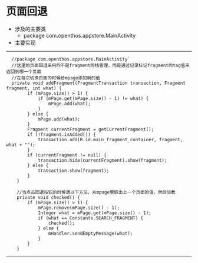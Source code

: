 
# 页面回退
  - 涉及的主要类
    - package com.openthos.appstore.MainActivity
  - 主要实现
  ***
      //package com.openthos.appstore.MainActivity`
      //这里的页面回退采用的不是fragment的栈管理，而是通过记录标记fragment的tag值来返回到哪一个页面
      //在每次切换页面的时候给mpage添加新的值
      private void addFragment(FragmentTransaction transaction, Fragment fragment, int what) {
            if (mPage.size() > 1) {
                if (mPage.get(mPage.size() - 1) != what) {
                    mPage.add(what);
                }
            } else {
                mPage.add(what);
            }
            Fragment currentFragment = getCurrentFragment();
            if (!fragment.isAdded()) {
                transaction.add(R.id.main_fragment_container, fragment, what + "");
            }
            if (currentFragment != null) {
                transaction.hide(currentFragment).show(fragment);
            } else {
                transaction.show(fragment);
            }
        }
        
        //当点击回退按钮的时候调以下方法，从mpage里取出上一个页面的值，然后加载
        private void checked() {
            if (mPage.size() > 1) {
                mPage.remove(mPage.size() - 1);
                Integer what = mPage.get(mPage.size() - 1);
                if (what == Constants.SEARCH_FRAGMENT) {
                    checked();
                } else {
                    mHandler.sendEmptyMessage(what);
                }
            }
        }
  ***
